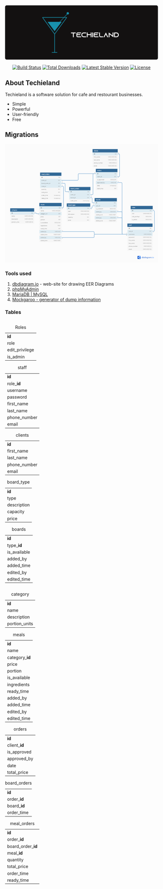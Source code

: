 <p align="center"><img src="./assets/Techieland3.svg" width="800"></p>
<p align="center">
	<a href="https://travis-ci.org/laravel/framework"><img src="https://travis-ci.org/laravel/framework.svg" alt="Build Status"></a>
	<a href="https://packagist.org/packages/laravel/framework"><img src="https://poser.pugx.org/laravel/framework/d/total.svg" alt="Total Downloads"></a>
	<a href="https://packagist.org/packages/laravel/framework"><img src="https://poser.pugx.org/laravel/framework/v/stable.svg" alt="Latest Stable Version"></a>
	<a href="https://packagist.org/packages/laravel/framework"><img src="https://poser.pugx.org/laravel/framework/license.svg" alt="License"></a>
</p>


## About Techieland

Techieland is a software solution for cafe and restourant businesses.
- Simple
- Powerful
- User-friendly
- Free

## Migrations

<p align="center"><img src="./database/db-for-project/ip-project-restourant.png"></p>


<h3>Tools used</h3>
<ol>
	<li><a href="https://dbdiagram.io/">dbdiagram.io</a> - web-site for drawing EER Diagrams</li>
	<li><a href="https://phpMyAdmin.net">phpMyAdmin</a></li>
	<li><a href="dev.mysql.com">MariaDB | MySQL</a></li>
	<li><a href="https://Mockgaroo.com/">Mockgaroo - generator of dump information</a></li>
</ol>


<h3>Tables</h3>



<div class="row">
  <div class="column">
  	<table>
<caption>Roles</caption>
    <tbody>
        <tr>
            <td><b>id</b></td>
        </tr>
        <tr>
            <td>role</td>
        </tr>
        <tr>
            <td>edit_privilege</td>
        </tr>
        <tr>
            <td>is_admin</td>
        </tr>
    </tbody>
</table>




<table>
    <caption>staff</caption>
    <tbody>
        <tr>
            <td><b>id</b></td>
        </tr>
        <tr>
            <td>role_<b>id</b></td>
        </tr>
        <tr>
            <td>username</td>
        </tr>
        <tr>
            <td>password</td>
        </tr>
        <tr>
            <td>first_name</td>
        </tr>
        <tr>
            <td>last_name</td>
        </tr>
        <tr>
            <td>phone_number</td>
        </tr>
        <tr>
            <td>email</td>
        </tr>
    </tbody>
</table>


<table>
    <caption>clients</caption>
    <tbody>
        <tr>
            <td><b>id</b></td>
        </tr>
        <tr>
            <td>first_name</td>
        </tr>
        <tr>
            <td>last_name</td>
        </tr>
        <tr>
            <td>phone_number</td>
        </tr>
        <tr>
            <td>email</td>
        </tr>
    </tbody>
</table>

<table>
    <caption>board_type</caption>
    <tbody>
        <tr>
            <td><b>id</b></td>
        </tr>
        <tr>
            <td>type</td>
        </tr>
        <tr>
            <td>description</td>
        </tr>
        <tr>
            <td>capacity</td>
        </tr>
        <tr>
            <td>price</td>
        </tr>
    </tbody>
</table>

<table>
    <caption>boards</caption>
    <tbody>
        <tr>
            <td><b>id</b></td>
        </tr>
        <tr>
            <td>type_<b>id</b></td>
        </tr>
        <tr>
            <td>is_available</td>
        </tr>
        <tr>
            <td>added_by</td>
        </tr>
        <tr>
            <td>added_time</td>
        </tr>
        <tr>
            <td>edited_by</td>
        </tr>
        <tr>
            <td>edited_time</td>
        </tr>
    </tbody>
</table>

  </div>
  <div class="column">
  	<table>
    <caption>category</caption>
    <tbody>
        <tr>
            <td><b>id</b></td>
        </tr>
        <tr>
            <td>name</td>
        </tr>
        <tr>
            <td>description</td>
        </tr>
        <tr>
            <td>portion_units</td>
        </tr>
    </tbody>
</table>

<table>
    <caption>meals</caption>
    <tbody>
        <tr>
            <td><b>id</b></td>
        </tr>
        <tr>
            <td>name</td>
        </tr>
        <tr>
            <td>category_<b>id</b></td>
        </tr>
        <tr>
            <td>price</td>
        </tr>
        <tr>
            <td>portion</td>
        </tr>
        <tr>
            <td>is_available</td>
        </tr>
        <tr>
            <td>ingredients</td>
        </tr>
        <tr>
            <td>ready_time</td>
        </tr>
        <tr>
            <td>added_by</td>
        </tr>
        <tr>
            <td>added_time</td>
        </tr>
        <tr>
            <td>edited_by</td>
        </tr>
        <tr>
            <td>edited_time</td>
        </tr>
    </tbody>
</table>


<table>
    <caption>orders</caption>
    <tbody>
        <tr>
            <td><b>id</b></td>
        </tr>
        <tr>
            <td>client_<b>id</b></td>
        </tr>
        <tr>
            <td>is_approved</td>
        </tr>
        <tr>
            <td>approved_by</td>
        </tr>
        <tr>
            <td>date</td>
        </tr>
        <tr>
            <td>total_price</td>
        </tr>
    </tbody>
</table>

<table>
    <caption>board_orders</caption>
    <tbody>
        <tr>
            <td><b>id</b></td>
        </tr>
        <tr>
            <td>order_<b>id</b></td>
        </tr>
        <tr>
            <td>board_<b>id</b></td>
        </tr>
        <tr>
            <td>order_time</td>
        </tr>
    </tbody>
</table>

<table>
    <caption>meal_orders</caption>
    <tbody>
        <tr>
            <td><b>id</b></td>
        </tr>
        <tr>
            <td>order_<b>id</b></td>
        </tr>
        <tr>
            <td>board_order_<b>id</b></td>
        </tr>
        <tr>
            <td>meal_<b>id</b></td>
        </tr>
        <tr>
            <td>quantity</td>
        </tr>
        <tr>
            <td>total_price</td>
        </tr>
        <tr>
            <td>order_time</td>
        </tr>
        <tr>
            <td>ready_time</td>
        </tr>
    </tbody>
</table>
  </div>
</div> 


